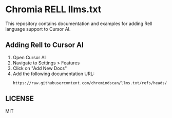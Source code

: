 # Chromia RELL llms.txt

This repository contains documentation and examples for adding Rell language support to Cursor AI.

## Adding Rell to Cursor AI

1. Open Cursor AI
2. Navigate to Settings > Features
3. Click on "Add New Docs"
4. Add the following documentation URL:
   ```
   https://raw.githubusercontent.com/chromindscan/llms.txt/refs/heads/main/RELL.md
   ```

## LICENSE
MIT